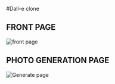#Dall-e clone

FRONT PAGE
-------------------
![front page](https://user-images.githubusercontent.com/107972255/219324781-09d85353-c350-40d1-8ed9-12a2510bb0b5.JPG)

PHOTO GENERATION PAGE
-------------------
![Generate page](https://user-images.githubusercontent.com/107972255/219324790-0267a3a0-82bd-4dd6-a0f1-1ea82a018650.JPG)
